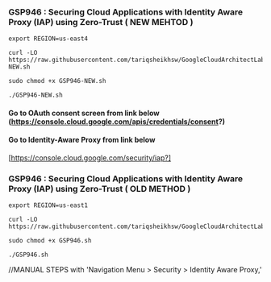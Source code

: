 ### GSP946 :  Securing Cloud Applications with Identity Aware Proxy (IAP) using Zero-Trust ( NEW MEHTOD ) 

```
export REGION=us-east4
```

```
curl -LO https://raw.githubusercontent.com/tariqsheikhsw/GoogleCloudArchitectLabs/main/Solutions/GSP946-NEW.sh

sudo chmod +x GSP946-NEW.sh

./GSP946-NEW.sh
```


#### Go to OAuth consent screen from link below (https://console.cloud.google.com/apis/credentials/consent?)


#### Go to Identity-Aware Proxy from link below  
[https://console.cloud.google.com/security/iap?]



### GSP946 :  Securing Cloud Applications with Identity Aware Proxy (IAP) using Zero-Trust ( OLD METHOD ) 

```
export REGION=us-east1
```

```
curl -LO https://raw.githubusercontent.com/tariqsheikhsw/GoogleCloudArchitectLabs/main/Solutions/GSP946.sh

sudo chmod +x GSP946.sh

./GSP946.sh
```

//MANUAL STEPS with 'Navigation Menu > Security > Identity Aware Proxy,'  


